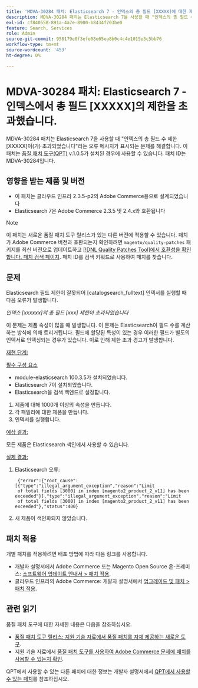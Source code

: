 ```yaml
---
title: 'MDVA-30284 패치: Elasticsearch 7 - 인덱스의 총 필드 [XXXXX]에 대한 제한이 초과되었습니다.'
description: MDVA-30284 패치는 Elasticsearch 7을 사용할 때 "인덱스의 총 필드 수 제한 \[XXXXX\]이(가) 초과되었습니다"라는 오류 메시지가 표시되는 문제를 해결합니다. 이 패치는 [Quality Patches Tool (QPT)](/help/announcements/adobe-commerce-announcements/magento-quality-patches-released-new-tool-to-self-serve-quality-patches.md) v.1.0.5가 설치된 경우 사용할 수 있습니다. 패치 ID는 MDVA-30284입니다.
exl-id: cf840558-891a-4a7e-8900-b8434f703be0
feature: Search, Services
role: Admin
source-git-commit: 958179e0f3efe08e65ea8b0c4c4e1015e3c5bb76
workflow-type: tm+mt
source-wordcount: '453'
ht-degree: 0%

---
```


# MDVA-30284 패치: Elasticsearch 7 - 인덱스에서 총 필드 [XXXXX]의 제한을 초과했습니다.

MDVA-30284 패치는 Elasticsearch 7을 사용할 때 &quot;인덱스의 총 필드 수 제한 \[XXXXX\]이(가) 초과되었습니다&quot;라는 오류 메시지가 표시되는 문제를 해결합니다. 이 패치는 [품질 패치 도구(QPT)](/help/announcements/adobe-commerce-announcements/magento-quality-patches-released-new-tool-to-self-serve-quality-patches.md) v.1.0.5가 설치된 경우에 사용할 수 있습니다. 패치 ID는 MDVA-30284입니다.

## 영향을 받는 제품 및 버전

* 이 패치는 클라우드 인프라 2.3.5-p2의 Adobe Commerce용으로 설계되었습니다
* Elasticsearch 7은 Adobe Commerce 2.3.5 및 2.4.x와 호환됩니다

>[!NOTE]
>
>이 패치는 새로운 품질 패치 도구 릴리스가 있는 다른 버전에 적용할 수 있습니다. 패치가 Adobe Commerce 버전과 호환되는지 확인하려면 `magento/quality-patches` 패키지를 최신 버전으로 업데이트하고 [[!DNL Quality Patches Tool]에서 호환성을 확인합니다. 패치 검색 페이지](https://devdocs.magento.com/quality-patches/tool.html#patch-grid). 패치 ID를 검색 키워드로 사용하여 패치를 찾습니다.

## 문제

Elasticsearch 필드 제한이 잘못되어 \[catalogsearch\_fulltext\] 인덱서를 실행할 때 다음 오류가 발생합니다.

*인덱스 [xxxxxx]의 총 필드 [xxx] 제한이 초과되었습니다*

이 문제는 제품 속성이 많을 때 발생합니다. 이 문제는 Elasticsearch이 필드 수를 계산하는 방식에 의해 트리거됩니다. 필드에 할당된 특성이 있는 경우 이러한 필드가 별도의 인덱서로 인덱싱되는 경우가 있습니다. 이로 인해 제한 초과 경고가 발생합니다.

<u>재현 단계:</u>

<u>필수 구성 요소</u>

* module-elasticsearch 100.3.5가 설치되었습니다.
* Elasticsearch 7이 설치되었습니다.
* Elasticsearch을 검색 백엔드로 설정합니다.

1. 제품에 대해 1000개 이상의 속성을 만듭니다.
1. 각 패밀리에 대한 제품을 만듭니다.
1. 인덱서를 실행합니다.

<u>예상 결과:</u>

모든 제품은 Elasticsearch 색인에서 사용할 수 있습니다.

<u>실제 결과:</u>

1. Elasticsearch 오류:

   ```
    {"error":{"root_cause":[{"type":"illegal_argument_exception","reason":"Limit
    of total fields [3000] in index [magento2_product_2_v11] has been exceeded"}],"type":"illegal_argument_exception","reason":"Limit
    of total fields [3000] in index [magento2_product_2_v11] has been exceeded"},"status":400}
   ```

1. 새 제품이 색인화되지 않았습니다.

## 패치 적용

개별 패치를 적용하려면 배포 방법에 따라 다음 링크를 사용합니다.

* 개발자 설명서에서 Adobe Commerce 또는 Magento Open Source 온-프레미스: [소프트웨어 업데이트 안내서 > 패치 적용](https://devdocs.magento.com/guides/v2.4/comp-mgr/patching/mqp.html).
* 클라우드 인프라의 Adobe Commerce: 개발자 설명서에서 [업그레이드 및 패치 > 패치 적용](https://devdocs.magento.com/cloud/project/project-patch.html).

## 관련 읽기

품질 패치 도구에 대한 자세한 내용은 다음을 참조하십시오.

* [품질 패치 도구 릴리스: 지원 기술 자료에서 품질 패치를 자체 제공하는 새로운 도구](/help/announcements/adobe-commerce-announcements/magento-quality-patches-released-new-tool-to-self-serve-quality-patches.md).
* 지원 기술 자료에서 [품질 패치 도구를 사용하여 Adobe Commerce 문제에 패치를 사용할 수 있는지 확인](/help/support-tools/patches-available-in-qpt-tool/check-patch-for-magento-issue-with-magento-quality-patches.md).

QPT에서 사용할 수 있는 다른 패치에 대한 정보는 개발자 설명서에서 [QPT에서 사용할 수 있는 패치](https://devdocs.magento.com/quality-patches/tool.html#patch-grid)를 참조하십시오.
